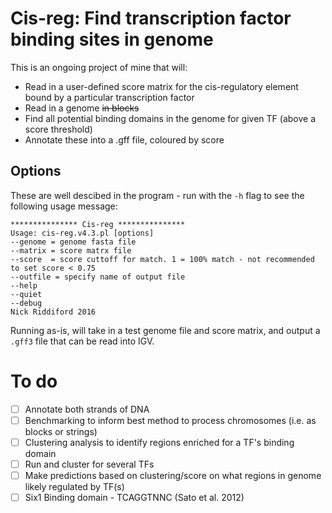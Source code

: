 # Cis-reg: Find transcription factor binding sites in genome

This is an ongoing project of mine that will:
* Read in a user-defined score matrix for the cis-regulatory element bound by a particular transcription factor
* Read in a genome ~~in blocks~~
* Find all potential binding domains in the genome for given TF (above a score threshold)
* Annotate these into a .gff file, coloured by score

## Options
These are well descibed in the program - run with the `-h` flag to see the following usage message:

```
*************** Cis-reg ***************
Usage: cis-reg.v4.3.pl [options]
--genome = genome fasta file
--matrix = score matrx file
--score  = score cuttoff for match. 1 = 100% match - not recommended to set score < 0.75
--outfile = specify name of output file
--help
--quiet
--debug
Nick Riddiford 2016
```

Running as-is, will take in a test genome file and score matrix, and output a `.gff3` file that can be read into IGV.

# To do
- [ ] Annotate both strands of DNA
- [ ] Benchmarking to inform best method to process chromosomes (i.e. as blocks or strings)
- [ ] Clustering analysis to identify regions enriched for a TF's binding domain
- [ ] Run and cluster for several TFs
- [ ] Make predictions based on clustering/score on what regions in genome likely regulated by TF(s)
- [ ] Six1 Binding domain - TCAGGTNNC (Sato et al. 2012)
